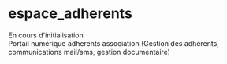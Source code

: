 # espace_adherents
En cours d'initialisation <br>
Portail numérique adherents association (Gestion des adhérents, communications mail/sms, gestion documentaire)
